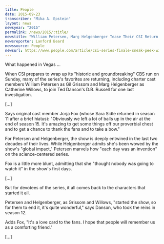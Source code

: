 ```yaml
---
title: People
date: 2015-09-23
transcriber: "Mika A. Epstein"
layout: news
newsyear: "2015"
permalink: /news/2015/:title/
newstitle: "William Petersen, Marg Helgenberger Tease Their CSI Return to Say Goodbye to the Show Where 'Each Day Was an Invention'"
newsreporter: Lanford Beard
newssource: People
newsurl: https://www.people.com/article/csi-series-finale-sneak-peek-william-petersen-marg-helgenberger
---
```


What happened in Vegas ...

When CSI prepares to wrap up its "historic and groundbreaking" CBS run on Sunday, many of the series's favorites are returning, including charter cast members William Petersen as Gil Grissom and Marg Helgenberger as Catherine Willows, to join Ted Danson's D.B. Russell for one last investigation.

[...]

Says original cast member Jorja Fox (whose Sara Sidle returned in season 11 after a brief hiatus): "Obviously we left a lot of balls up in the air at the end of season 15. It's amazing to get some things off our proverbial chest and to get a chance to thank the fans and to take a bow."

For Petersen and Helgenberger, the show is deeply entwined in the last two decades of their lives. While Helgenberger admits she's been wowed by the show's "global impact," Petersen marvels how "each day was an invention" on the science-centered series.

Fox is a little more blunt, admitting that she "thought nobody was going to watch it" in the show's first days.

[...]

But for devotees of the series, it all comes back to the characters that started it all.

Petersen and Helgenberger, as Grissom and Willows, "started the show, so for them to end it, it's quite wonderful," says Danson, who took the reins in season 12.

Adds Fox, "It's a love card to the fans. I hope that people will remember us as a comforting friend."

[...]

